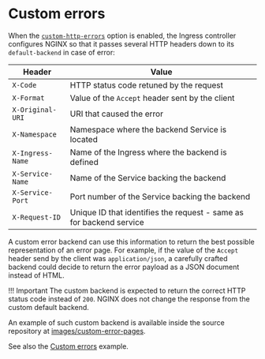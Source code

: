 # Custom errors

When the [`custom-http-errors`][cm-custom-http-errors] option is enabled, the Ingress controller configures NGINX so
that it passes several HTTP headers down to its `default-backend` in case of error:

| Header           | Value                                                               |
| ---------------- | ------------------------------------------------------------------- |
| `X-Code`         | HTTP status code retuned by the request                             |
| `X-Format`       | Value of the `Accept` header sent by the client                     |
| `X-Original-URI` | URI that caused the error                                           |
| `X-Namespace`    | Namespace where the backend Service is located                      |
| `X-Ingress-Name` | Name of the Ingress where the backend is defined                    |
| `X-Service-Name` | Name of the Service backing the backend                             |
| `X-Service-Port` | Port number of the Service backing the backend                      |
| `X-Request-ID`   | Unique ID that identifies the request - same as for backend service |

A custom error backend can use this information to return the best possible representation of an error page. For
example, if the value of the `Accept` header send by the client was `application/json`, a carefully crafted backend
could decide to return the error payload as a JSON document instead of HTML.

!!! Important
    The custom backend is expected to return the correct HTTP status code instead of `200`.
    NGINX does not change the response from the custom default backend.

An example of such custom backend is available inside the source repository at [images/custom-error-pages][img-custom-error-pages].

See also the [Custom errors][example-custom-errors] example.

[cm-custom-http-errors]: ./nginx-configuration/configmap.md#custom-http-errors
[img-custom-error-pages]: https://github.com/kubernetes/ingress-nginx/tree/master/images/custom-error-pages
[example-custom-errors]: ../../examples/customization/custom-errors
